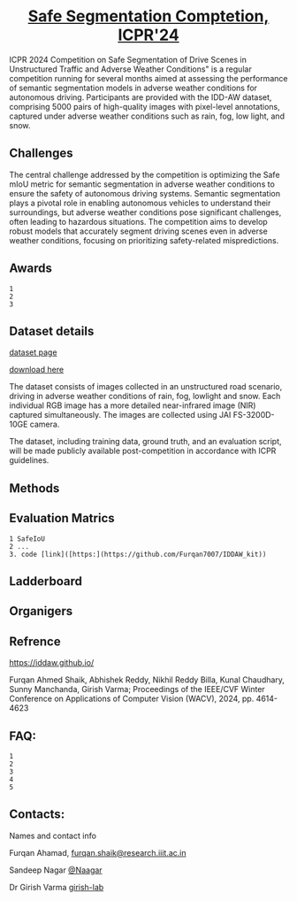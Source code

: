 
<h1 align="center">
    <a href="https://girish-lab.github.io/safe_segmentation/">Safe Segmentation Comptetion, ICPR'24</a>
    
</h1>



    

ICPR 2024 Competition on Safe Segmentation of Drive Scenes in  Unstructured Traffic and Adverse Weather Conditions" is a regular competition running for several months aimed at assessing the performance of semantic segmentation models in adverse weather conditions for autonomous driving. Participants are provided with the IDD-AW dataset, comprising 5000 pairs of high-quality images with pixel-level annotations, captured under adverse weather conditions such as rain, fog, low light, and snow.

## Challenges
The central challenge addressed by the competition is optimizing the Safe mIoU metric for semantic segmentation in adverse weather conditions to ensure the safety of autonomous driving systems. Semantic segmentation plays a pivotal role in enabling autonomous vehicles to understand their surroundings, but adverse weather conditions pose significant challenges, often leading to hazardous situations. The competition aims to develop robust models that accurately segment driving scenes even in adverse weather conditions, focusing on prioritizing safety-related mispredictions.

## Awards
    1 
    2
    3

## Dataset details

[dataset page](https://iddaw.github.io/)

[download here](https://idd.insaan.iiit.ac.in/dataset/download/)


The dataset consists of images collected in an unstructured road scenario, driving in adverse weather conditions of rain, fog, lowlight and snow. Each individual RGB image has a more detailed near-infrared image (NIR) captured simultaneously. The images are collected using JAI FS-3200D-10GE camera.

The dataset, including training data, ground truth, and an evaluation script, will be made publicly available post-competition in accordance with ICPR guidelines.

## Methods


## Evaluation Matrics
    1 SafeIoU
    2 ...
    3. code [link]([https:](https://github.com/Furqan7007/IDDAW_kit))

## Ladderboard

## Organigers

## Refrence

https://iddaw.github.io/

Furqan Ahmed Shaik, Abhishek Reddy, Nikhil Reddy Billa, Kunal Chaudhary, Sunny Manchanda, Girish Varma; Proceedings of the IEEE/CVF Winter Conference on Applications of Computer Vision (WACV), 2024, pp. 4614-4623

## FAQ:
    1
    2
    3
    4
    5
    
## Contacts: 
 Names and contact info

Furqan Ahamad, furqan.shaik@research.iiit.ac.in 

Sandeep Nagar [@Naagar](https://twitter.com/NaagarRN)

Dr Girish Varma [girish-lab](https://girishvarma.in/)
